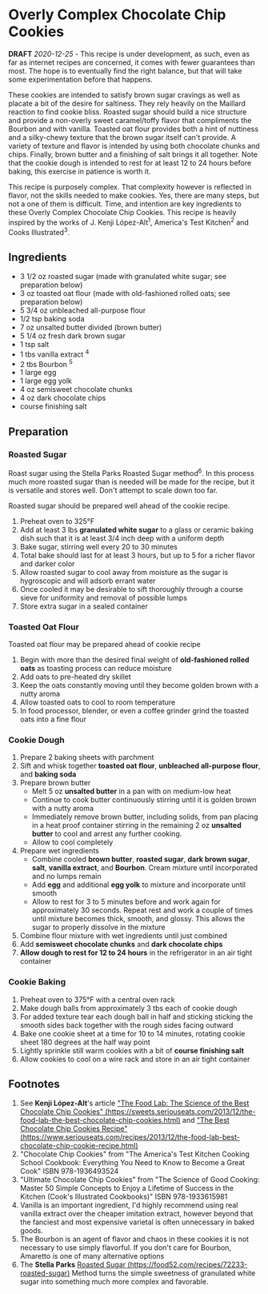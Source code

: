 # Overly Complex Chocolate Chip Cookies

**DRAFT** _2020-12-25_ - This recipe is under development, as such, even as far as internet recipes are concerned, it comes with fewer guarantees than most. The hope is to eventually find the right balance, but that will take some experimentation before that happens.

These cookies are intended to satisfy brown sugar cravings as well as placate a bit of the desire for saltiness. They rely heavily on the Maillard reaction to find cookie bliss. Roasted sugar should build a nice structure and provide a non-overly sweet caramel/toffy flavor that compliments the Bourbon and with vanilla. Toasted oat flour provides both a hint of nuttiness and a silky-chewy texture that the brown sugar itself can't provide. A variety of texture and flavor is intended by using both chocolate chunks and chips. Finally, brown butter and a finishing of salt brings it all together. Note that the cookie dough is intended to rest for at least 12 to 24 hours before baking, this exercise in patience is worth it.

This recipe is purposely complex. That complexity however is reflected in flavor, not the skills needed to make cookies. Yes, there are many steps, but not a one of them is difficult. Time, and intention are key ingredients to these Overly Complex Chocolate Chip Cookies. This recipe is heavily inspired by the works of J. Kenji López-Alt<sup>1</sup>, America's Test Kitchen<sup>2</sup> and Cooks Illustrated<sup>3</sup>.

## Ingredients

-  3 1/2 oz roasted sugar (made with granulated white sugar; see preparation below)
-  3 oz toasted oat flour (made with old-fashioned rolled oats; see preparation below)
-  5 3/4 oz unbleached all-purpose flour
-  1/2 tsp baking soda
-  7 oz unsalted butter divided (brown butter)
-  5 1/4 oz fresh dark brown sugar
-  1 tsp salt
-  1 tbs vanilla extract <sup>4</sup>
-  2 tbs Bourbon <sup>5</sup>
-  1 large egg
-  1 large egg yolk
-  4 oz semisweet chocolate chunks
-  4 oz dark chocolate chips
-  course finishing salt

## Preparation

### Roasted Sugar

Roast sugar using the Stella Parks Roasted Sugar method<sup>6</sup>. In this process much more roasted sugar than is needed will be made for the recipe, but it is versatile and stores well. Don't attempt to scale down too far.

Roasted sugar should be prepared well ahead of the cookie recipe.

1. Preheat oven to 325°F
1. Add at least 3 lbs **granulated white sugar** to a glass or ceramic baking dish such that it is at least 3/4 inch deep with a uniform depth
1. Bake sugar, stirring well every 20 to 30 minutes
1. Total bake should last for at least 3 hours, but up to 5 for a richer flavor and darker color
1. Allow roasted sugar to cool away from moisture as the sugar is hygroscopic and will adsorb errant water
1. Once cooled it may be desirable to sift thoroughly through a course sieve for uniformity and removal of possible lumps
1. Store extra sugar in a sealed container

### Toasted Oat Flour

Toasted oat flour may be prepared ahead of cookie recipe

1. Begin with more than the desired final weight of **old-fashioned rolled oats** as toasting process can reduce moisture
1. Add oats to pre-heated dry skillet
1. Keep the oats constantly moving until they become golden brown with a nutty aroma
1. Allow toasted oats to cool to room temperature
1. In food processor, blender, or even a coffee grinder grind the toasted oats into a fine flour

### Cookie Dough

1. Prepare 2 baking sheets with parchment
1. Sift and whisk together **toasted oat flour**, **unbleached all-purpose flour**, and **baking soda**
1. Prepare brown butter
   -  Melt 5 oz **unsalted butter** in a pan with on medium-low heat
   -  Continue to cook butter continuously stirring until it is golden brown with a nutty aroma
   -  Immediately remove brown butter, including solids, from pan placing in a heat proof container stirring in the remaining 2 oz **unsalted butter** to cool and arrest any further cooking.
   -  Allow to cool completely
1. Prepare wet ingredients
   -  Combine cooled **brown butter**, **roasted sugar**, **dark brown sugar**, **salt**, **vanilla extract**, and **Bourbon**. Cream mixture until incorporated and no lumps remain
   -  Add **egg** and additional **egg yolk** to mixture and incorporate until smooth
   -  Allow to rest for 3 to 5 minutes before and work again for approximately 30 seconds. Repeat rest and work a couple of times until mixture becomes thick, smooth, and glossy. This allows the sugar to properly dissolve in the mixture
1. Combine flour mixture with wet ingredients until just combined
1. Add **semisweet chocolate chunks** and **dark chocolate chips**
1. **Allow dough to rest for 12 to 24 hours** in the refrigerator in an air tight container

### Cookie Baking

1. Preheat oven to 375°F with a central oven rack
1. Make dough balls from approximately 3 tbs each of cookie dough
1. For added texture tear each dough ball in half and sticking sticking the smooth sides back together with the rough sides facing outward
1. Bake one cookie sheet at a time for 10 to 14 minutes, rotating cookie sheet 180 degrees at the half way point
1. Lightly sprinkle still warm cookies with a bit of **course finishing salt**
1. Allow cookies to cool on a wire rack and store in an air tight container

## Footnotes

1. See **Kenji López-Alt**'s article ["The Food Lab: The Science of the Best Chocolate Chip Cookies" (https://sweets.seriouseats.com/2013/12/the-food-lab-the-best-chocolate-chip-cookies.html)](https://sweets.seriouseats.com/2013/12/the-food-lab-the-best-chocolate-chip-cookies.html) and ["The Best Chocolate Chip Cookies Recipe" (https://www.seriouseats.com/recipes/2013/12/the-food-lab-best-chocolate-chip-cookie-recipe.html)](https://www.seriouseats.com/recipes/2013/12/the-food-lab-best-chocolate-chip-cookie-recipe.html)
2. "Chocolate Chip Cookies" from "The America's Test Kitchen Cooking School Cookbook: Everything You Need to Know to Become a Great Cook" ISBN 978-1936493524
3. "Ultimate Chocolate Chip Cookies" from "The Science of Good Cooking: Master 50 Simple Concepts to Enjoy a Lifetime of Success in the Kitchen (Cook's Illustrated Cookbooks)" ISBN 978-1933615981
4. Vanilla is an important ingredient, I'd highly recommend using real vanilla extract over the cheaper imitation extract, however beyond that the fanciest and most expensive varietal is often unnecessary in baked goods.
5. The Bourbon is an agent of flavor and chaos in these cookies it is not necessary to use simply flavorful. If you don't care for Bourbon, Amaretto is one of many alternative options
6. The **Stella Parks** [Roasted Sugar (https://food52.com/recipes/72233-roasted-sugar)](https://food52.com/recipes/72233-roasted-sugar) Method turns the simple sweetness of granulated white sugar into something much more complex and favorable.
